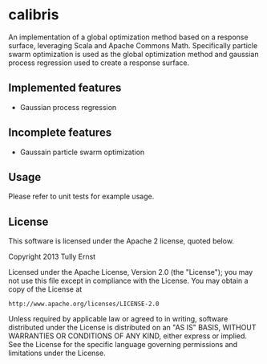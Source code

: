 calibris
========

An implementation of a global optimization method based on a response surface, leveraging Scala and Apache Commons Math.
Specifically particle swarm optimization is used as the global optimization method and gaussian process regression used to create a response surface.

## Implemented features

* Gaussian process regression

## Incomplete features

* Gaussain particle swarm optimization

## Usage

Please refer to unit tests for example usage.

## License

This software is licensed under the Apache 2 license, quoted below.

Copyright 2013 Tully Ernst

Licensed under the Apache License, Version 2.0 (the "License"); you may not use this file except in compliance with the License. You may obtain a copy of the License at

    http://www.apache.org/licenses/LICENSE-2.0

Unless required by applicable law or agreed to in writing, software distributed under the License is distributed on an "AS IS" BASIS, WITHOUT WARRANTIES OR CONDITIONS OF ANY KIND, either express or implied. See the License for the specific language governing permissions and limitations under the License.
